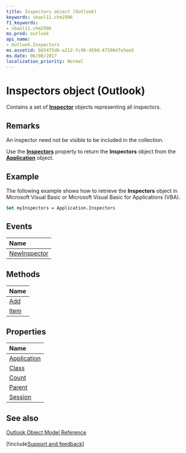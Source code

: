 ```yaml
---
title: Inspectors object (Outlook)
keywords: vbaol11.chm2996
f1_keywords:
- vbaol11.chm2996
ms.prod: outlook
api_name:
- Outlook.Inspectors
ms.assetid: b65475d6-a212-fc96-459d-47390dfe5ee5
ms.date: 06/08/2017
localization_priority: Normal
---
```



# Inspectors object (Outlook)

Contains a set of  **[Inspector](Outlook.Inspector.md)** objects representing all inspectors.


## Remarks

 An inspector need not be visible to be included in the collection.

Use the  **[Inspectors](Outlook.Application.Inspectors.md)** property to return the **Inspectors** object from the **[Application](Outlook.Application.md)** object.


## Example

The following example shows how to retrieve the  **Inspectors** object in Microsoft Visual Basic or Microsoft Visual Basic for Applications (VBA).


```vb
Set myInspectors = Application.Inspectors
```


## Events



|Name|
|:-----|
|[NewInspector](Outlook.Inspectors.NewInspector.md)|

## Methods



|Name|
|:-----|
|[Add](Outlook.Inspectors.Add.md)|
|[Item](Outlook.Inspectors.Item.md)|

## Properties



|Name|
|:-----|
|[Application](Outlook.Inspectors.Application.md)|
|[Class](Outlook.Inspectors.Class.md)|
|[Count](Outlook.Inspectors.Count.md)|
|[Parent](Outlook.Inspectors.Parent.md)|
|[Session](Outlook.Inspectors.Session.md)|

## See also


[Outlook Object Model Reference](overview/Outlook/object-model.md)

[!include[Support and feedback](~/includes/feedback-boilerplate.md)]